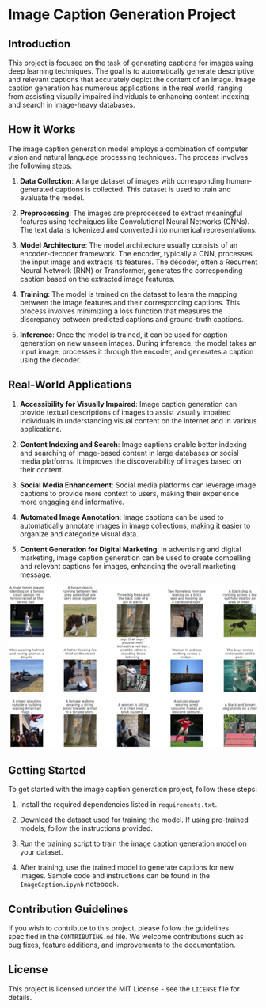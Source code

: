 # Image Caption Generation Project

## Introduction

This project is focused on the task of generating captions for images using deep learning techniques. The goal is to automatically generate descriptive and relevant captions that accurately depict the content of an image. Image caption generation has numerous applications in the real world, ranging from assisting visually impaired individuals to enhancing content indexing and search in image-heavy databases.

## How it Works

The image caption generation model employs a combination of computer vision and natural language processing techniques. The process involves the following steps:

1. **Data Collection**: A large dataset of images with corresponding human-generated captions is collected. This dataset is used to train and evaluate the model.

2. **Preprocessing**: The images are preprocessed to extract meaningful features using techniques like Convolutional Neural Networks (CNNs). The text data is tokenized and converted into numerical representations.

3. **Model Architecture**: The model architecture usually consists of an encoder-decoder framework. The encoder, typically a CNN, processes the input image and extracts its features. The decoder, often a Recurrent Neural Network (RNN) or Transformer, generates the corresponding caption based on the extracted image features.

4. **Training**: The model is trained on the dataset to learn the mapping between the image features and their corresponding captions. This process involves minimizing a loss function that measures the discrepancy between predicted captions and ground-truth captions.

5. **Inference**: Once the model is trained, it can be used for caption generation on new unseen images. During inference, the model takes an input image, processes it through the encoder, and generates a caption using the decoder.

## Real-World Applications

1. **Accessibility for Visually Impaired**: Image caption generation can provide textual descriptions of images to assist visually impaired individuals in understanding visual content on the internet and in various applications.

2. **Content Indexing and Search**: Image captions enable better indexing and searching of image-based content in large databases or social media platforms. It improves the discoverability of images based on their content.

3. **Social Media Enhancement**: Social media platforms can leverage image captions to provide more context to users, making their experience more engaging and informative.

4. **Automated Image Annotation**: Image captions can be used to automatically annotate images in image collections, making it easier to organize and categorize visual data.

5. **Content Generation for Digital Marketing**: In advertising and digital marketing, image caption generation can be used to create compelling and relevant captions for images, enhancing the overall marketing message.

![Image Caption Generation](https://github.com/Ronaknowal/Image-CaptionGenerator/blob/main/image_caption.jpg)

## Getting Started

To get started with the image caption generation project, follow these steps:

1. Install the required dependencies listed in `requirements.txt`.

2. Download the dataset used for training the model. If using pre-trained models, follow the instructions provided.

3. Run the training script to train the image caption generation model on your dataset.

4. After training, use the trained model to generate captions for new images. Sample code and instructions can be found in the `ImageCaption.ipynb` notebook.

## Contribution Guidelines

If you wish to contribute to this project, please follow the guidelines specified in the `CONTRIBUTING.md` file. We welcome contributions such as bug fixes, feature additions, and improvements to the documentation.

## License

This project is licensed under the MIT License - see the `LICENSE` file for details.

